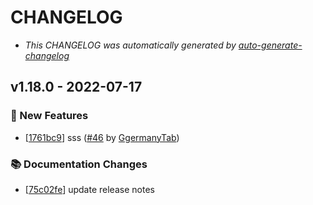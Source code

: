 # CHANGELOG

* *This CHANGELOG was automatically generated by [auto-generate-changelog](https://github.com/BobAnkh/auto-generate-changelog)*

## v1.18.0 - 2022-07-17

### 🎉 New Features

- [[1761bc9](https://github.com/GgermanyTab/test-actions/commit/1761bc96022656ab549859fd72e18fa46c48b7cc)] sss ([#46](https://github.com/GgermanyTab/test-actions/pull/46) by [GgermanyTab](https://github.com/GgermanyTab))

### 📚 Documentation Changes

- [[75c02fe](https://github.com/GgermanyTab/test-actions/commit/75c02fe9bbac86ea146fa91d8776b26a7008b441)] update release notes
